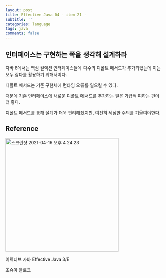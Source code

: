 ```yaml
---
layout: post
title: Effective Java 04 - item 21 -
subtitle: ''
categories: language
tags: java
comments: false
---
```


## 인터페이스는 구현하는 쪽을 생각해 설계하라

자바 8에서는 핵심 컬렉션 인터페이스들에 다수의 디폴트 메서드가 추가되었는데 이는 모두 람다를 활용하기 위해서이다.

디폴트 메서드는 기존 구현체에 런타임 오류를 일으킬 수 있다.

때문에 기존 인터페이스에 새로운 디폴트 메서드를 추가하는 일은 가급적 피하는 편이 더 좋다.

디폴트 메서드를 통해 설계가 더욱 편리해졌지만, 여전히 세심한 주의를 기울여야한다.

## Reference

<img width="360" alt="스크린샷 2021-04-16 오후 4 24 23" src="https://user-images.githubusercontent.com/43809168/114987533-3e449400-9ed0-11eb-9b5f-a24f73b6f138.png">

이펙티브 자바 Effective Java 3/E

조슈아 블로크
